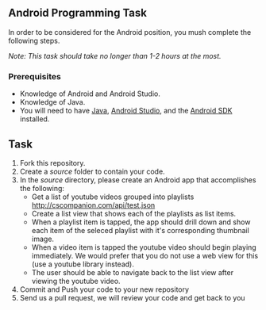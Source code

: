 ## Android Programming Task

In order to be considered for the Android position, you mush complete the following steps. 

*Note: This task should take no longer than 1-2 hours at the most.*



### Prerequisites

- Knowledge of Android and Android Studio.
- Knowledge of Java.
- You will need to have [Java](http://www.java.com/en/download/), [Android Studio](http://developer.android.com/sdk/installing/studio.html), and the [Android SDK](http://d.android.com/sdk/index.html) installed.

## Task

1. Fork this repository.
2. Create a *source* folder to contain your code. 
3. In the *source* directory, please create an Android app that accomplishes the following:
	- Get a list of youtube videos grouped into playlists 
http://cscompanion.com/api/test.json
	- Create a list view that shows each of the 
playlists as 
list items.
	- When a playlist item is tapped, the app should drill down and show each item of the 
seleced playlist with it's corresponding thumbnail image.
	- When a video item is tapped the youtube video should begin playing 
immediately. We would prefer that you do not use a web view for this (use a youtube 
library instead).
	- The user should be able to navigate back to the list view after viewing the 
youtube video. 
4. Commit and Push your code to your new repository
5. Send us a pull request, we will review your code and get back to you
